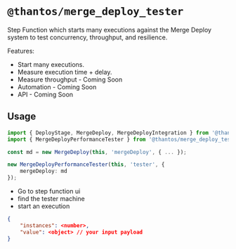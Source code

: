 # `@thantos/merge_deploy_tester`

Step Function which starts many executions against the Merge Deploy system to test concurrency, throughput, and resilience.

Features:

* Start many executions.
* Measure execution time + delay.
* Measure throughput - Coming Soon
* Automation - Coming Soon
* API - Coming Soon

## Usage

```ts
import { DeployStage, MergeDeploy, MergeDeployIntegration } from '@thantos/merge_deploy';
import { MergeDeployPerformanceTester } from '@thantos/merge_deploy_tester';

const md = new MergeDeploy(this, 'mergeDeploy', { ... });

new MergeDeployPerformanceTester(this, 'tester', {
    mergeDeploy: md
});
```

* Go to step function ui
* find the tester machine
* start an execution

```json
{
    "instances": <number>,
    "value": <object> // your input payload
}
```
